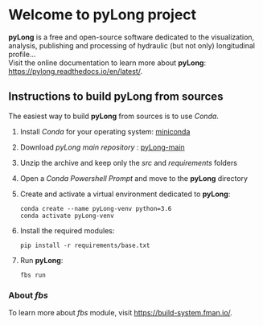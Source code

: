 # Welcome to pyLong project

**pyLong** is a free and open-source software dedicated to the visualization, analysis, publishing and processing of hydraulic (but not only) longitudinal profile...  
Visit the online documentation to learn more about **pyLong**: https://pylong.readthedocs.io/en/latest/.

## Instructions to build **pyLong** from sources

The easiest way to build **pyLong** from sources is to use *Conda*.

1. Install *Conda* for your operating system: [miniconda](https://docs.conda.io/en/latest/miniconda.html)
2. Download *pyLong main repository* : [pyLong-main](https://github.com/clementroussel/pyLong/archive/refs/heads/main.zip)
3. Unzip the archive and keep only the *src* and *requirements* folders
4. Open a *Conda Powershell Prompt* and move to the **pyLong** directory
5. Create and activate a virtual environment dedicated to **pyLong**:

    ```conda create --name pyLong-venv python=3.6```  
    ```conda activate pyLong-venv```

6. Install the required modules:

    ```pip install -r requirements/base.txt```

7. Run **pyLong**:

    ```fbs run```

### About *fbs*

To learn more about *fbs* module, visit https://build-system.fman.io/.
